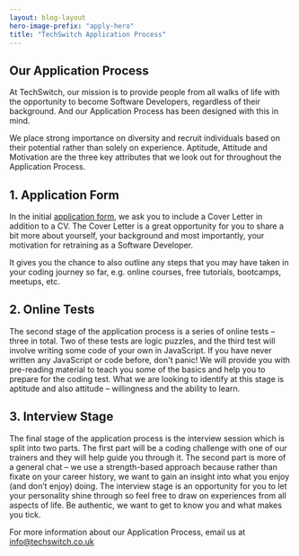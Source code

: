 ```yaml
---
layout: blog-layout
hero-image-prefix: "apply-hero"
title: "TechSwitch Application Process"
---
```


## Our Application Process

At <span class="yellow">TechSwitch</span>, our mission is to provide people from all walks of life with the opportunity to become Software Developers, regardless of their background. And our <span class="yellow">Application Process</span> has been designed with this in mind.

We place strong importance on diversity and recruit individuals based on their potential rather than solely on experience. <span class="yellow">Aptitude</span>, <span class="yellow">Attitude</span> and <span class="yellow">Motivation</span> are the three key attributes that we look out for throughout the Application Process.

<!--more-->

## 1. Application Form
In the initial <a href="/application-form" class="yellow">application form</a>, we ask you to include a Cover Letter in addition to a CV. The Cover Letter is a great opportunity for you to share a bit more about yourself, your background and most importantly, your <span class="yellow">motivation</span> for retraining as a Software Developer. 

It gives you the chance to also outline any steps that you may have taken in your coding journey so far, e.g. online courses, free tutorials, bootcamps, meetups, etc.

## 2. Online Tests
The second stage of the application process is a series of online tests – three in total.
Two of these tests are logic puzzles, and the third test will involve writing some code of your own in JavaScript. If you have never written any JavaScript or code before, don't panic! We will provide you with pre-reading material to teach you some of the basics and help you to prepare for the coding test. What we are looking to identify at this stage is <span class="yellow">aptitude</span> and also <span class="yellow">attitude</span> – willingness and the ability to learn.

## 3. Interview Stage
The final stage of the application process is the interview session which is split into two parts. The first part will be a coding challenge with one of our trainers and they will help guide you through it. The second part is more of a general chat – we use a strength-based approach because rather than fixate on your career history, we want to gain an insight into what you enjoy (and don’t enjoy) doing. The interview stage is an opportunity for you to let your personality shine through so feel free to draw on experiences from all aspects of life. Be authentic, we want to get to know you and what makes you tick.

For more information about our Application Process, email us at <a class="yellow" href="mailto:info@techswitch.co.uk">info@techswitch.co.uk</a>
